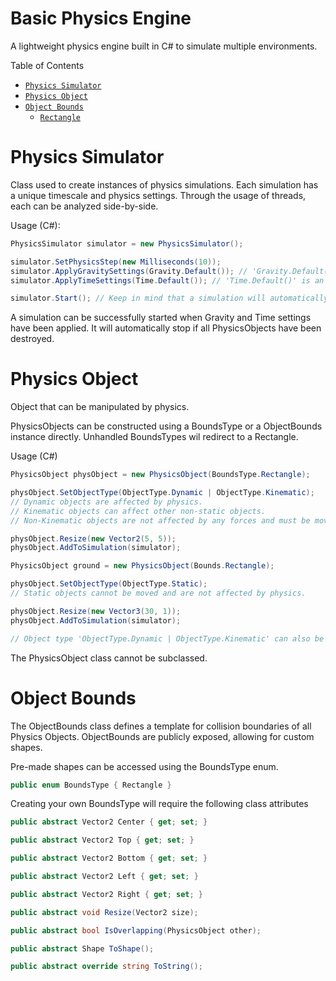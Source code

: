# Basic Physics Engine

A lightweight physics engine built in C# to simulate multiple environments.

Table of Contents
- [`Physics Simulator`](#physics-simulator)
- [`Physics Object`](#physics-object)
- [`Object Bounds`](#object-bounds)
  - [`Rectangle`](#rectangle)

# Physics Simulator
Class used to create instances of physics simulations. Each simulation has a unique timescale and physics settings. 
Through the usage of threads, each can be analyzed side-by-side.

Usage (C#):
```c#
PhysicsSimulator simulator = new PhysicsSimulator();

simulator.SetPhysicsStep(new Milliseconds(10));
simulator.ApplyGravitySettings(Gravity.Default()); // 'Gravity.Default()' is an alternative to 'new Gravity()'
simulator.ApplyTimeSettings(Time.Default()); // 'Time.Default()' is an alternative to 'new Time()'

simulator.Start(); // Keep in mind that a simulation will automatically stop if there are no PhysicsObjects
```

A simulation can be successfully started when Gravity and Time settings have been applied.
It will automatically stop if all PhysicsObjects have been destroyed.

# Physics Object
Object that can be manipulated by physics.

PhysicsObjects can be constructed using a BoundsType or a ObjectBounds instance directly.
Unhandled BoundsTypes wil redirect to a Rectangle.

Usage (C#)
```c#
PhysicsObject physObject = new PhysicsObject(BoundsType.Rectangle);

physObject.SetObjectType(ObjectType.Dynamic | ObjectType.Kinematic);
// Dynamic objects are affected by physics.
// Kinematic objects can affect other non-static objects.
// Non-Kinematic objects are not affected by any forces and must be moved directly through their ObjectBounds.

physObject.Resize(new Vector2(5, 5));
physObject.AddToSimulation(simulator);

PhysicsObject ground = new PhysicsObject(Bounds.Rectangle);

physObject.SetObjectType(ObjectType.Static);
// Static objects cannot be moved and are not affected by physics.

physObject.Resize(new Vector3(30, 1));
physObject.AddToSimulation(simulator);

// Object type 'ObjectType.Dynamic | ObjectType.Kinematic' can also be written as 'ObjectType.Default'
```

The PhysicsObject class cannot be subclassed.

# Object Bounds
The ObjectBounds class defines a template for collision boundaries of all Physics Objects.
ObjectBounds are publicly exposed, allowing for custom shapes.

Pre-made shapes can be accessed using the BoundsType enum.
```c#
public enum BoundsType { Rectangle }
```

Creating your own BoundsType will require the following class attributes
```c#
public abstract Vector2 Center { get; set; }

public abstract Vector2 Top { get; set; }

public abstract Vector2 Bottom { get; set; }

public abstract Vector2 Left { get; set; }

public abstract Vector2 Right { get; set; }

public abstract void Resize(Vector2 size);

public abstract bool IsOverlapping(PhysicsObject other);

public abstract Shape ToShape();

public abstract override string ToString();
```